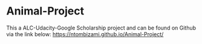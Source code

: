 # Animal-Project
This a ALC-Udacity-Google Scholarship project and can be found on Github via the link below:
 https://ntombizami.github.io/Animal-Project/
